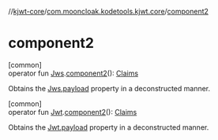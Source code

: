 //[kjwt-core](../../index.md)/[com.mooncloak.kodetools.kjwt.core](index.md)/[component2](component2.md)

# component2

[common]\
operator fun [Jws](-jws/index.md).[component2](component2.md)(): [Claims](-claims/index.md)

Obtains the [Jws.payload](../../../kjwt-core/com.mooncloak.kodetools.kjwt.core/-jws/payload.md) property in a deconstructed manner.

[common]\
operator fun [Jwt](-jwt/index.md).[component2](component2.md)(): [Claims](-claims/index.md)

Obtains the [Jwt.payload](-jwt/payload.md) property in a deconstructed manner.
